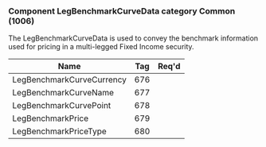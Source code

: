 ### Component LegBenchmarkCurveData category Common (1006)

The LegBenchmarkCurveData is used to convey the benchmark information used for pricing in a multi-legged Fixed Income security.

| Name                      | Tag | Req'd |
|---------------------------|-----|----------|
| LegBenchmarkCurveCurrency | 676 |       |
| LegBenchmarkCurveName     | 677 |       |
| LegBenchmarkCurvePoint    | 678 |       |
| LegBenchmarkPrice         | 679 |       |
| LegBenchmarkPriceType     | 680 |       |

